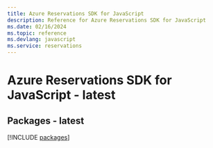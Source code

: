 ```yaml
---
title: Azure Reservations SDK for JavaScript
description: Reference for Azure Reservations SDK for JavaScript
ms.date: 02/16/2024
ms.topic: reference
ms.devlang: javascript
ms.service: reservations
---
```

# Azure Reservations SDK for JavaScript - latest
## Packages - latest
[!INCLUDE [packages](reservations-index.md)]